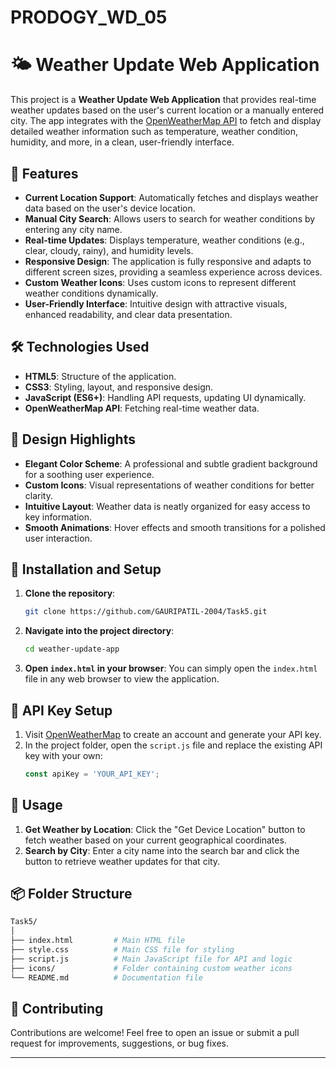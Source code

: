 # PRODOGY_WD_05



# 🌤️ Weather Update Web Application

This project is a **Weather Update Web Application** that provides real-time weather updates based on the user's current location or a manually entered city. The app integrates with the [OpenWeatherMap API](https://openweathermap.org/) to fetch and display detailed weather information such as temperature, weather condition, humidity, and more, in a clean, user-friendly interface.

## 🚀 Features

- **Current Location Support**: Automatically fetches and displays weather data based on the user's device location.
- **Manual City Search**: Allows users to search for weather conditions by entering any city name.
- **Real-time Updates**: Displays temperature, weather conditions (e.g., clear, cloudy, rainy), and humidity levels.
- **Responsive Design**: The application is fully responsive and adapts to different screen sizes, providing a seamless experience across devices.
- **Custom Weather Icons**: Uses custom icons to represent different weather conditions dynamically.
- **User-Friendly Interface**: Intuitive design with attractive visuals, enhanced readability, and clear data presentation.

## 🛠️ Technologies Used

- **HTML5**: Structure of the application.
- **CSS3**: Styling, layout, and responsive design.
- **JavaScript (ES6+)**: Handling API requests, updating UI dynamically.
- **OpenWeatherMap API**: Fetching real-time weather data.

## 🎨 Design Highlights

- **Elegant Color Scheme**: A professional and subtle gradient background for a soothing user experience.
- **Custom Icons**: Visual representations of weather conditions for better clarity.
- **Intuitive Layout**: Weather data is neatly organized for easy access to key information.
- **Smooth Animations**: Hover effects and smooth transitions for a polished user interaction.

## 🔧 Installation and Setup

1. **Clone the repository**:
   ```bash
   git clone https://github.com/GAURIPATIL-2004/Task5.git
   ```
2. **Navigate into the project directory**:
   ```bash
   cd weather-update-app
   ```
3. **Open `index.html` in your browser**:
   You can simply open the `index.html` file in any web browser to view the application.

## 🔑 API Key Setup

1. Visit [OpenWeatherMap](https://home.openweathermap.org/users/sign_up) to create an account and generate your API key.
2. In the project folder, open the `script.js` file and replace the existing API key with your own:
   ```javascript
   const apiKey = 'YOUR_API_KEY';
   ```
   




## 🚩 Usage

1. **Get Weather by Location**: Click the "Get Device Location" button to fetch weather based on your current geographical coordinates.
2. **Search by City**: Enter a city name into the search bar and click the button to retrieve weather updates for that city.

## 📦 Folder Structure

```bash
Task5/
│
├── index.html         # Main HTML file
├── style.css          # Main CSS file for styling
├── script.js          # Main JavaScript file for API and logic
├── icons/             # Folder containing custom weather icons
└── README.md          # Documentation file
```



## 🤝 Contributing

Contributions are welcome! Feel free to open an issue or submit a pull request for improvements, suggestions, or bug fixes.

---

